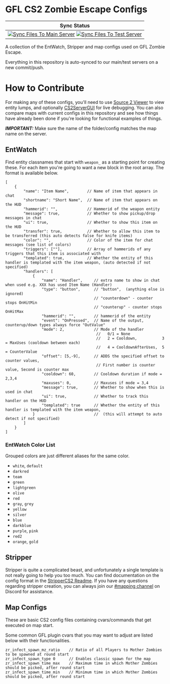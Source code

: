 # GFL CS2 Zombie Escape Configs

| Sync Status |
|:-----------:|
| [![Sync Files To Main Server](https://github.com/gflze/CS2-ZE-Configs/actions/workflows/ci-master-main.yml/badge.svg)](https://github.com/gflze/CS2-ZE-Configs/actions) [![Sync Files To Test Server](https://github.com/gflze/CS2-ZE-Configs/actions/workflows/ci-master-test.yml/badge.svg)](https://github.com/gflze/CS2-ZE-Configs/actions) |


A collection of the EntWatch, Stripper and map configs used on GFL Zombie Escape.

Everything in this repository is auto-synced to our main/test servers on a new commit/push.

# How to Contribute

For making any of these configs, you'll need to use [Source 2 Viewer](https://valveresourceformat.github.io/) to view entity lumps, and optionally [CS2ServerGUI](https://github.com/Source2ZE/CS2ServerGUI) for live debugging. You can also compare maps with current configs in this repository and see how things have already been done if you're looking for functional examples of things.

**_IMPORTANT:_** Make sure the name of the folder/config matches the map name on the server.

## EntWatch

Find entity classnames that start with `weapon_` as a starting point for creating these. For each item you're going to want a new block in the root array. The format is available below.

```jsonc
[
	{
		"name": "Item Name",        // Name of item that appears in chat
		"shortname": "Short Name",  // Name of item that appears on the HUD
		"hammerid": "",             // Hammerid of the weapon entity
		"message": true,            // Whether to show pickup/drop messages in chat
		"ui": true,                 // Whether to show this item on the HUD
		"transfer": true,           // Whether to allow this item to be transferred (this auto detects false for knife items)
		"color": "",                // Color of the item for chat messages (see list of colors)
		"triggers": [""],           // Array of hammerids of any triggers that this item is associated with
		"templated": true,          // Whether the entity of this handler is templated with the item weapon, (auto detected if not specified)
		"handlers": [
			{
				"name": "Handler",     // extra name to show in chat when used e.g. XXX has used Item Name (Handler)
				"type": "button",      // "button",  (anything else is ignored)
				                       // "counterdown" - counter stops OnHitMin
				                       // "counterup" - counter stops OnHitMax
				"hammerid": "",        // hammerid of the entity
				"event": "OnPressed",  // Name of the output, counterup/down types always force "OutValue"
				"mode": 2,             // Mode of the handler
				                        //   0/1 = None
				                        //   2 = Cooldown,           3 = MaxUses (cooldown between each)
				                        //   4 = CooldownAfterUses,  5 = CounterValue
				"offset": [5,-9],      // ADDS the specified offset to counter values, 
				                        // First number is counter value, Second is counter max
				"cooldown": 60,        // Cooldown duration if mode = 2,3,4
				"maxuses": 0,          // Maxuses if mode = 3,4
				"message": true,       // Whether to show when this is used in chat
				"ui": true,            // Whether to track this handler on the HUD
				"templated": true      // Whether the entity of this handler is templated with the item weapon, 
			}                          //  (this will attempt to auto detect if not specified)
		]
	}
]
```

### EntWatch Color List

Grouped colors are just different aliases for the same color.

- `white`, `default`
- `darkred`
- `team`
- `green`
- `lightgreen`
- `olive`
- `red`
- `gray`, `grey`
- `yellow`
- `silver`
- `blue`
- `darkblue`
- `purple`, `pink`
- `red2`
- `orange`, `gold`

## Stripper

Stripper is quite a complicated beast, and unfortunately a single template is not really going to help you too much. You can find documentation on the config format in the [StripperCS2 Readme](https://github.com/Source2ZE/StripperCS2?tab=readme-ov-file#configuration). If you have any questions regarding stripper creation, you can always join our [#mapping channel](https://discord.gg/zh2CVSM) on Discord for assistance.

## Map Configs

These are basic CS2 config files containing cvars/commands that get executed on map start.

Some common GFL plugin cvars that you may want to adjust are listed below with their functionalities.
```
zr_infect_spawn_mz_ratio	// Ratio of all Players to Mother Zombies to be spawned at round start
zr_infect_spawn_type 0		// Enables classic spawn for the map
zr_infect_spawn_time_max	// Maximum time in which Mother Zombies should be picked, after round start
zr_infect_spawn_time_min	// Minimum time in which Mother Zombies should be picked, after round start
```